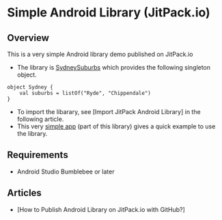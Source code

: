 # Simple Android Library (JitPack.io)

## Overview
This is a very simple Android library demo published on JitPack.io

- The library is [SydneySuburbs](https://github.com/vinchamp77/demo-simple-android-lib/tree/master/SydneySuburbs) which provides the following singleton object.
```
object Sydney {
    val suburbs = listOf("Ryde", "Chippendale")
}
```
- To import the libarary, see [Import JitPack Android Library] in the following article.
- This very [simple app](https://github.com/vinchamp77/demo-simple-android-lib/tree/master/app) (part of this library) gives a quick example to use the library.

## Requirements
- Android Studio Bumblebee or later

## Articles
- [How to Publish Android Library on JitPack.io with GitHub?]
